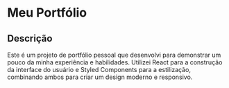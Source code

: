 # Meu Portfólio

## Descrição
Este é um projeto de portfólio pessoal que desenvolvi para demonstrar um pouco da minha experiência e habilidades. Utilizei React para a construção da interface do usuário e Styled Components para a estilização, combinando ambos para criar um design moderno e responsivo.

